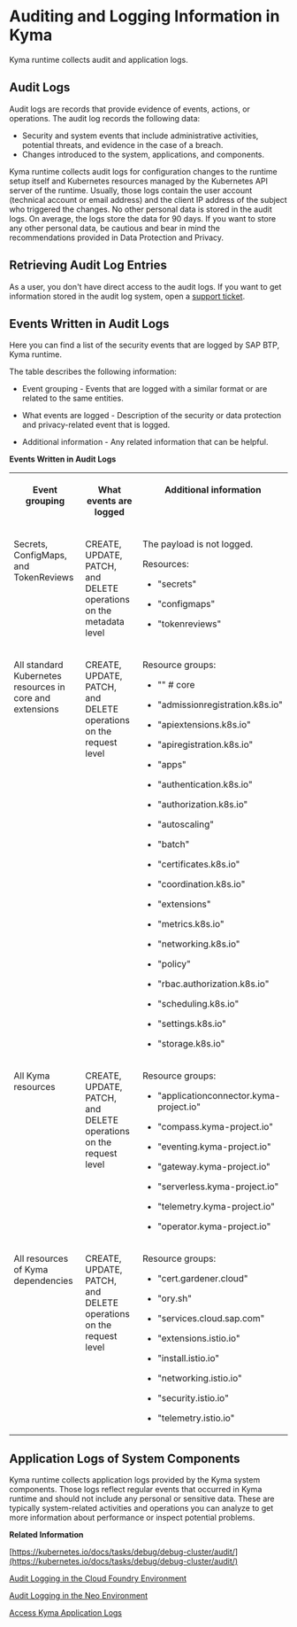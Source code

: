 

# Auditing and Logging Information in Kyma

Kyma runtime collects audit and application logs.





## Audit Logs

Audit logs are records that provide evidence of events, actions, or operations. The audit log records the following data:

-   Security and system events that include administrative activities, potential threats, and evidence in the case of a breach.
-   Changes introduced to the system, applications, and components.

Kyma runtime collects audit logs for configuration changes to the runtime setup itself and Kubernetes resources managed by the Kubernetes API server of the runtime. Usually, those logs contain the user account \(technical account or email address\) and the client IP address of the subject who triggered the changes. No other personal data is stored in the audit logs. On average, the logs store the data for 90 days. If you want to store any other personal data, be cautious and bear in mind the recommendations provided in Data Protection and Privacy.





## Retrieving Audit Log Entries

As a user, you don't have direct access to the audit logs. If you want to get information stored in the audit log system, open a [support ticket](https://support.sap.com/en/index.html).





## Events Written in Audit Logs

Here you can find a list of the security events that are logged by SAP BTP, Kyma runtime.



The table describes the following information:

-   Event grouping - Events that are logged with a similar format or are related to the same entities.

-   What events are logged - Description of the security or data protection and privacy-related event that is logged.

-   Additional information - Any related information that can be helpful.




**Events Written in Audit Logs**


<table>
<tr>
<th valign="top">

Event grouping

</th>
<th valign="top">

What events are logged

</th>
<th valign="top">

Additional information

</th>
</tr>
<tr>
<td valign="top">

Secrets, ConfigMaps, and TokenReviews

</td>
<td valign="top">

CREATE, UPDATE, PATCH, and DELETE operations on the metadata level

</td>
<td valign="top">

The payload is not logged.

Resources:

-   "secrets"

-   "configmaps"

-   "tokenreviews"




</td>
</tr>
<tr>
<td valign="top">

All standard Kubernetes resources in core and extensions

</td>
<td valign="top">

CREATE, UPDATE, PATCH, and DELETE operations on the request level

</td>
<td valign="top">

Resource groups:

-   "" \# core

-   "admissionregistration.k8s.io"

-   "apiextensions.k8s.io"

-   "apiregistration.k8s.io"

-   "apps"

-   "authentication.k8s.io"

-   "authorization.k8s.io"

-   "autoscaling"

-   "batch"

-   "certificates.k8s.io"

-   "coordination.k8s.io"

-   "extensions"

-   "metrics.k8s.io"

-   "networking.k8s.io"

-   "policy"

-   "rbac.authorization.k8s.io"

-   "scheduling.k8s.io"

-   "settings.k8s.io"

-   "storage.k8s.io"




</td>
</tr>
<tr>
<td valign="top">

All Kyma resources

</td>
<td valign="top">

CREATE, UPDATE, PATCH, and DELETE operations on the request level

</td>
<td valign="top">

Resource groups:

-   "applicationconnector.kyma-project.io"

-   "compass.kyma-project.io"

-   "eventing.kyma-project.io"

-   "gateway.kyma-project.io"

-   "serverless.kyma-project.io"

-   "telemetry.kyma-project.io"

-   "operator.kyma-project.io"




</td>
</tr>
<tr>
<td valign="top">

All resources of Kyma dependencies

</td>
<td valign="top">

CREATE, UPDATE, PATCH, and DELETE operations on the request level

</td>
<td valign="top">

Resource groups:

-   "cert.gardener.cloud"

-   "ory.sh"

-   "services.cloud.sap.com"

-   "extensions.istio.io"

-   "install.istio.io"

-   "networking.istio.io"

-   "security.istio.io"

-   "telemetry.istio.io"




</td>
</tr>
</table>





## Application Logs of System Components

Kyma runtime collects application logs provided by the Kyma system components. Those logs reflect regular events that occurred in Kyma runtime and should not include any personal or sensitive data. These are typically system-related activities and operations you can analyze to get more information about performance or inspect potential problems.

**Related Information**  


[https://kubernetes.io/docs/tasks/debug/debug-cluster/audit/](https://kubernetes.io/docs/tasks/debug/debug-cluster/audit/)

[Audit Logging in the Cloud Foundry Environment](https://help.sap.com/viewer/65de2977205c403bbc107264b8eccf4b/Cloud/en-US/f92c86ab11f6474ea5579d839051c334.html)

[Audit Logging in the Neo Environment](https://help.sap.com/viewer/ea72206b834e4ace9cd834feed6c0e09/Cloud/en-US/02c39712c1064c96b37c1ea5bc9420dc.html)

[Access Kyma Application Logs](access-kyma-application-logs-25180f4.md "Get insights into your applications, microservices, and Functions by viewing the respective logs. To check out real-time logs immediately, use the Kubernetes functionalities - either in Kyma dashboard, or with kubectl.")

